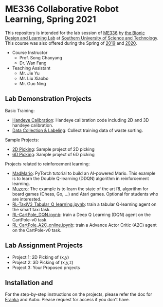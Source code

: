 # ME336 Collaborative Robot Learning, Spring 2021 <!-- omit in toc -->

This repository is intended for the lab session of [ME336](https://ancorasir.com/?page_id=2320) by [the Bionic Design and Learning Lab](https://ancorasir.com/) at [Southern University of Science and Technology](https://www.sustech.edu.cn/). This course was also offered during the Spring of [2019](https://ancorasir.com/?page_id=1310) and [2020](https://ancorasir.com/?page_id=2320).
- Course Instructor
  - Prof. Song Chaoyang
  - Dr. Wan Fang
- Teaching Assistant
  - Mr. Jie Yu
  - Mr. Liu Xiaobo
  - Mr. Guo Ning


## Lab Demonstration Projects

Basic Training:
- [Handeye Calibration](./deepclaw/modules/calibration/): Handeye calibration code including 2D and 3D handeye calibration.
- [Data Collection & Labeling](./deepclaw/utils/ImageDataCollection.py): Collect training data of waste sorting.

Sample Projects:
- [2D Picking](./projects/2d_picking): Sample project of 2D picking 
- [6D Picking](./projects/6d_picking): Sample project of 6D picking 

Projects related to reinforcement learning:
- [MadMario](./MadMario): PyTorch tutorial to build an AI-powered Mario. This example is to learn the Double Q-learning (DDQN) algorithm in reinforcement learning.
- [Muzero](./Muzero): The example is to learn the state of the art RL algorithm for board games (Chess, Go, ...) and Atari games. Optional for students who are interested.
- [RL-TaxiV3_Tabular_Q_learning.ipynb](RL-TaxiV3_Tabular_Q_learning.ipynb): train a tabular Q-learning agent on the smart taxi task.
- [RL-CartPole_DQN.ipynb](RL-CartPole_DQN.ipynb): train a Deep Q Learning (DQN) agent on the CartPole-v0 task.
- [RL-CartPole_A2C_online.ipynb](RL-CartPole_A2C_online.ipynb): train a Advance Actor Critic (A2C) agent on the CartPole-v0 task.

## Lab Assignment Projects
- Project 1: 2D Picking of (x,y)
- Project 2: 3D Picking of (x,y,z)
- Project 3: Your Proposed projects

## Installation and 
For the step-by-step instructions on the projects, please refer the doc for [Franka](https://bionicdl.feishu.cn/docs/doccnfGyDtcYwfkxvA0mFD2CVkd#) and Aubo. Please request for access if you don't have.
